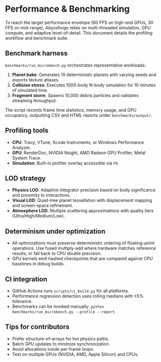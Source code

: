 # Performance & Benchmarking

To reach the target performance envelope (60 FPS on high-end GPUs, 30 FPS on mid-range), Abyssforge relies on multi-threaded simulation, GPU compute, and adaptive level-of-detail. This document details the profiling workflow and benchmark suite.

## Benchmark harness

`benchmarks/run_microbench.py` orchestrates representative workloads:

1. **Planet bake**: Generates 10 deterministic planets with varying seeds and exports texture atlases.
2. **Collision stress**: Executes 1000-body N-body simulation for 10 minutes of simulated time.
3. **Fragment storm**: Spawns 10,000 debris particles and validates streaming throughput.

The script records frame time statistics, memory usage, and GPU occupancy, outputting CSV and HTML reports under `benchmarks/output/`.

## Profiling tools

- **CPU**: Tracy, VTune, Xcode Instruments, or Windows Performance Analyzer.
- **GPU**: RenderDoc, NVIDIA Nsight, AMD Radeon GPU Profiler, Metal System Trace.
- **Simulation**: Built-in profiler overlay accessible via `F9`.

## LOD strategy

- **Physics LOD**: Adaptive integrator precision based on body significance and proximity to interactions.
- **Visual LOD**: Quad-tree planet tessellation with displacement mapping and screen-space refinement.
- **Atmosphere LOD**: Multiple scattering approximations with quality tiers (Ultra/High/Medium/Low).

## Determinism under optimization

- All optimizations must preserve deterministic ordering of floating-point operations. Use fused multiply-add where hardware matches reference results, or fall back to CPU double precision.
- GPU kernels emit hashed checkpoints that are compared against CPU baselines in debug builds.

## CI integration

- GitHub Actions runs `scripts/ci_build.py` for all platforms.
- Performance regression detection uses rolling medians with ±5% tolerance.
- Benchmarks can be invoked manually: `python benchmarks/run_microbench.py --profile --report`.

## Tips for contributors

- Prefer structure-of-arrays for hot physics paths.
- Batch GPU updates to minimize synchronization.
- Avoid allocations inside per-frame loops.
- Test on multiple GPUs (NVIDIA, AMD, Apple Silicon) and CPUs.
